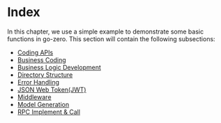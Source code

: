 # Index

In this chapter, we use a simple example to demonstrate some
basic functions in go-zero. This section will contain the
following subsections:

* [Coding APIs](api-coding)
* [Business Coding](business-coding)
* [Business Logic Development](business-dev)
* [Directory Structure](service-design)
* [Error Handling](error-handle)
* [JSON Web Token(JWT)](jwt)
* [Middleware](middleware)
* [Model Generation](model-gen)
* [RPC Implement &amp; Call](rpc-call)

